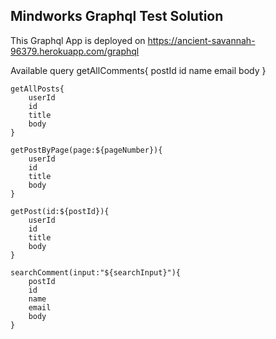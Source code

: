 ## Mindworks Graphql Test Solution

This Graphql App is deployed on https://ancient-savannah-96379.herokuapp.com/graphql

Available query
    getAllComments{
        postId
        id
        name
        email
        body
    }

    getAllPosts{
        userId
        id
        title
        body
    }

    getPostByPage(page:${pageNumber}){
        userId
        id
        title
        body
    }

    getPost(id:${postId}){
        userId
        id
        title
        body
    }

    searchComment(input:"${searchInput}"){
        postId
        id
        name
        email
        body
    }